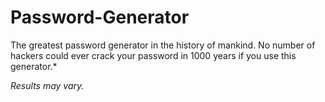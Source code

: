 # Password-Generator
The greatest password generator in the history of mankind.
No number of hackers could ever crack your password in 1000 years if you use this generator.*


*Results may vary.*
